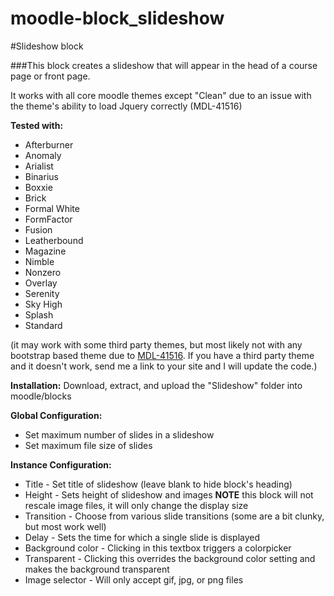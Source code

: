moodle-block_slideshow
======================

#Slideshow block 

###This block creates a slideshow that will appear in the head of a course page or front page.

It works with all core moodle themes except "Clean" due to an issue with the theme's ability to load Jquery correctly (MDL-41516)

**Tested with:**
* Afterburner
* Anomaly
* Arialist
* Binarius
* Boxxie
* Brick
* Formal White
* FormFactor
* Fusion
* Leatherbound
* Magazine
* Nimble
* Nonzero
* Overlay
* Serenity
* Sky High
* Splash
* Standard

(it may work with some third party themes, but most likely not with any bootstrap based theme due to [MDL-41516](https://tracker.moodle.org/browse/MDL-41516).  If you have a third party theme and it doesn't work, send me a link to your site and I will update the code.)

**Installation:**
Download, extract, and upload the "Slideshow" folder into moodle/blocks

**Global Configuration:**
* Set maximum number of slides in a slideshow
* Set maximum file size of slides

**Instance Configuration:**
* Title - Set title of slideshow  (leave blank to hide block's heading)
* Height - Sets height of slideshow and images **NOTE** this block will not rescale image files, it will only change the display size
* Transition - Choose from various slide transitions (some are a bit clunky, but most work well)
* Delay - Sets the time for which a single slide is displayed
* Background color - Clicking in this textbox triggers a colorpicker
* Transparent - Clicking this overrides the background color setting and makes the background transparent
* Image selector - Will only accept gif, jpg, or png files 
